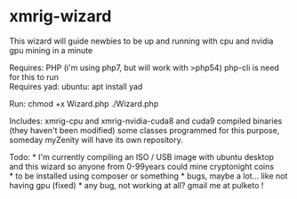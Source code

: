 # xmrig-wizard
This wizard will guide newbies to be up and running with cpu and nvidia gpu mining in a minute

  Requires:
    PHP (i'm using php7, but will work with >php54)
    php-cli is need for this to run    
  Requires yad:
      ubuntu: apt install yad 
      
  Run:
    chmod +x Wizard.php
    ./Wizard.php
      
  Includes:
      xmrig-cpu and xmrig-nvidia-cuda8 and cuda9 compiled binaries (they haven't been modified)
      some classes programmed for this purpose, someday myZenity will have its own repository.
      
  Todo:
    * I'm currently compiling an ISO / USB image with ubuntu desktop and this wizard so anyone from 0-99years could mine cryptonight coins   
    * to be installed using composer or something
    * bugs, maybe a lot... like not having gpu (fixed)
    * any bug, not working at all? gmail me at pulketo !
    
     
   
  
    
      
      

